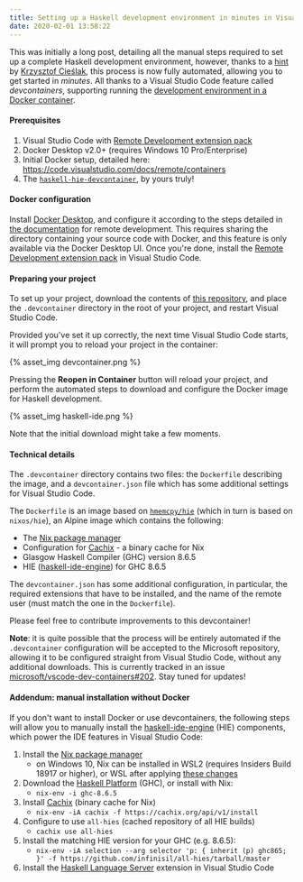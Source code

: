 ```yaml
---
title: Setting up a Haskell development environment in minutes in Visual Studio Code
date: 2020-02-01 13:58:22
---
```


This was initially a long post, detailing all the manual steps required to set up a complete Haskell development environment, however, thanks to a [hint](https://twitter.com/k_cieslak/status/1222115319881310210) by [Krzysztof Cieślak](https://twitter.com/k_cieslak), this process is now fully automated, allowing you to get started in *minutes*. All thanks to a Visual Studio Code feature called *devcontainers*, supporting running the [development environment in a Docker container](https://code.visualstudio.com/docs/remote/containers).

<!-- more -->

#### Prerequisites
1. Visual Studio Code with [Remote Development extension pack](https://marketplace.visualstudio.com/items?itemName=ms-vscode-remote.vscode-remote-extensionpack)
2. Docker Desktop v2.0+ (requires Windows 10 Pro/Enterprise)
3. Initial Docker setup, detailed here: https://code.visualstudio.com/docs/remote/containers
3. The [`haskell-hie-devcontainer`](https://github.com/hmemcpy/haskell-hie-devcontainer), by yours truly!

#### Docker configuration

Install [Docker Desktop](https://www.docker.com/products/docker-desktop), and configure it according to the steps detailed in [the documentation](https://code.visualstudio.com/docs/remote/containers) for remote development. This requires sharing the directory containing your source code with Docker, and this feature is only available via the Docker Desktop UI. Once you're done, install the [Remote Development extension pack](https://marketplace.visualstudio.com/items?itemName=ms-vscode-remote.vscode-remote-extensionpack) in Visual Studio Code.

#### Preparing your project

To set up your project, download the contents of [this repository](https://github.com/hmemcpy/haskell-hie-devcontainer), and place the `.devcontainer` directory in the root of your project, and restart Visual Studio Code.

Provided you've set it up correctly, the next time Visual Studio Code starts, it will prompt you to reload your project in the container:

{% asset_img devcontainer.png %}

Pressing the **Reopen in Container** button will reload your project, and perform the automated steps to download and configure the Docker image for Haskell development.

{% asset_img haskell-ide.png %}

Note that the initial download might take a few moments.

#### Technical details

The `.devcontainer` directory contains two files: the `Dockerfile` describing the image, and a `devcontainer.json` file which has some additional settings for Visual Studio Code.

The `Dockerfile` is an image based on [`hmemcpy/hie`](https://hub.docker.com/r/hmemcpy/hie) (which in turn is based on `nixos/hie`), an Alpine image which contains the following:

* The [Nix package manager](https://nixos.org/nix/)
* Configuration for [Cachix](https://cachix.org/) - a binary cache for Nix
* Glasgow Haskell Compiler (GHC) version 8.6.5
* HIE ([haskell-ide-engine](https://github.com/haskell/haskell-ide-engine)) for GHC 8.6.5

The `devcontainer.json` has some additional configuration, in particular, the required extensions that have to be installed, and the name of the remote user (must match the one in the `Dockerfile`).

Please feel free to contribute improvements to this devcontainer!

**Note**: it is quite possible that the process will be entirely automated if the `.devcontainer` configuration will be accepted to the Microsoft repository, allowing it to be configured straight from Visual Studio Code, without any additional downloads. This is currently tracked in an issue [microsoft/vscode-dev-containers#202](https://github.com/microsoft/vscode-dev-containers/issues/202). Stay tuned for updates!

#### Addendum: manual installation without Docker

If you don't want to install Docker or use devcontainers, the following steps will allow you to manually install the [haskell-ide-engine](https://github.com/haskell/haskell-ide-engine) (HIE) components, which power the IDE features in Visual Studio Code:

1. Install the [Nix package manager](https://nixos.org/nix/)
    * on Windows 10, Nix can be installed in WSL2 (requires Insiders Build 18917 or higher), or WSL after applying [these changes](https://nathan.gs/2019/04/12/nix-on-windows/)
2. Download the [Haskell Platform](https://www.haskell.org/platform/) (GHC), or install with Nix:
    *  `nix-env -i ghc-8.6.5`
3. Install [Cachix](https://cachix.org/) (binary cache for Nix)
    * `nix-env -iA cachix -f https://cachix.org/api/v1/install`
4. Configure to use `all-hies` (cached repository of all HIE builds)
    * `cachix use all-hies`
5. Install the matching HIE version for your GHC (e.g. 8.6.5):
    * `nix-env -iA selection --arg selector 'p: { inherit (p) ghc865; }' -f https://github.com/infinisil/all-hies/tarball/master`
6. Install the [Haskell Language Server](https://marketplace.visualstudio.com/items?itemName=alanz.vscode-hie-server) extension in Visual Studio Code